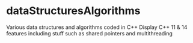 # dataStructuresAlgorithms
Various data structures and algorithms coded in C++
Display C++ 11 & 14 features including stuff such as shared pointers and multithreading
